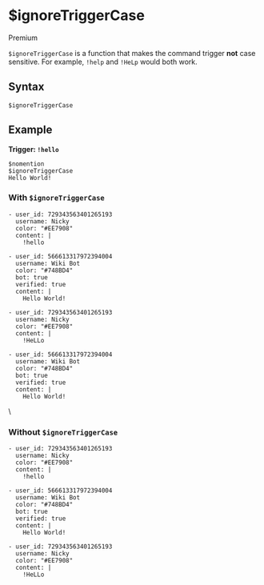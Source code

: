 # $ignoreTriggerCase
<div class="functionTags">
  <span id="PremiumTag">Premium</span>
</div>

`$ignoreTriggerCase` is a function that makes the command trigger __not__ case sensitive. For example, `!help` and `!HeLp` would both work.

## Syntax
```
$ignoreTriggerCase
```

## Example
**Trigger: `!hello`**
```
$nomention
$ignoreTriggerCase
Hello World!
```
### With `$ignoreTriggerCase`
``` discord yaml
- user_id: 729343563401265193
  username: Nicky
  color: "#EE7908"
  content: |
    !hello

- user_id: 566613317972394004
  username: Wiki Bot
  color: "#748BD4"
  bot: true
  verified: true
  content: |
    Hello World!

- user_id: 729343563401265193
  username: Nicky
  color: "#EE7908"
  content: |
    !HeLLo

- user_id: 566613317972394004
  username: Wiki Bot
  color: "#748BD4"
  bot: true
  verified: true
  content: |
    Hello World!
```
\
### Without `$ignoreTriggerCase`
``` discord yaml
- user_id: 729343563401265193
  username: Nicky
  color: "#EE7908"
  content: |
    !hello

- user_id: 566613317972394004
  username: Wiki Bot
  color: "#748BD4"
  bot: true
  verified: true
  content: |
    Hello World!

- user_id: 729343563401265193
  username: Nicky
  color: "#EE7908"
  content: |
    !HeLLo
```
